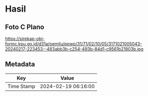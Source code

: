 # Hasil

## Foto C Plano

https://sirekap-obj-formc.kpu.go.id/d31a/pemilu/ppwp/31/71/02/10/05/3171021005043-20240217-223453--483abb3b-c254-493b-84d1-c9561b21803b.jpg


## Metadata

| Key        | Value               |
| ---------- | ------------------- |
| Time Stamp | 2024-02-19 06:16:00 |



